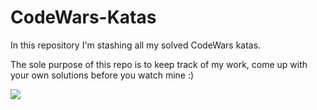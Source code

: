 # CodeWars-Katas

In this repository I'm stashing all my solved CodeWars katas.

The sole purpose of this repo is to keep track of my work, come up with your own solutions before you watch mine :)

<a href="https://www.codewars.com/users/p1otrboi"><img src="https://www.codewars.com/users/p1otrboi/badges/large"></a>
